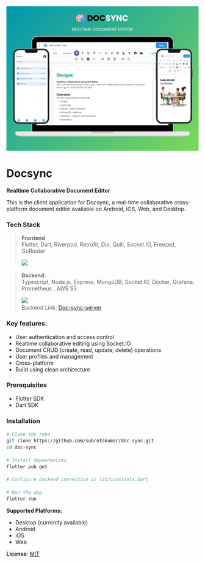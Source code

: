 <img src="./screenshot/docsync.png">
  
# Docsync
**Realtime Collaborative Document Editor**

This is the client application for Docsync, a real-time collaborative cross-platform document editor available on Android, iOS, Web, and Desktop.

### Tech Stack

> **Frontend**  
> Flutter, Dart, Riverpod, Retrofit, Dio, Quill, Socket.IO, Freezed, GoRouter 
> 
> ![](https://skillicons.dev/icons?i=flutter,dart&theme=light)


> **Backend**:  
> Typescript, Node.js, Express, MongoDB, Socket.IO, Docker, Grafana, Prometheus , AWS S3 
>
> ![](https://skillicons.dev/icons?i=nodejs,typescript,express,mongodb,prometheus,grafana,aws&theme=light)  
> Backend Link: [Doc-sync-server](https://github.com/subrotokumar/doc-sync-server)



### Key features:

- User authentication and access control
- Realtime collaborative editing using Socket.IO
- Document CRUD (create, read, update, delete) operations
- User profiles and management
- Cross-platform
- Build using clean architecture

### Prerequisites
- Flutter SDK
- Dart SDK  
  
### Installation
```bash
# Clone the repo
git clone https://github.com/subrotokumar/doc-sync.git
cd doc-sync

# Install dependencies
flutter pub get

# Configure backend connection in lib/constants.dart

# Run the app
flutter run
```

**Supported Platforms:**
- Desktop (currently available)
- Android
- iOS
- Web

**License**: [MIT](./LICENSE)